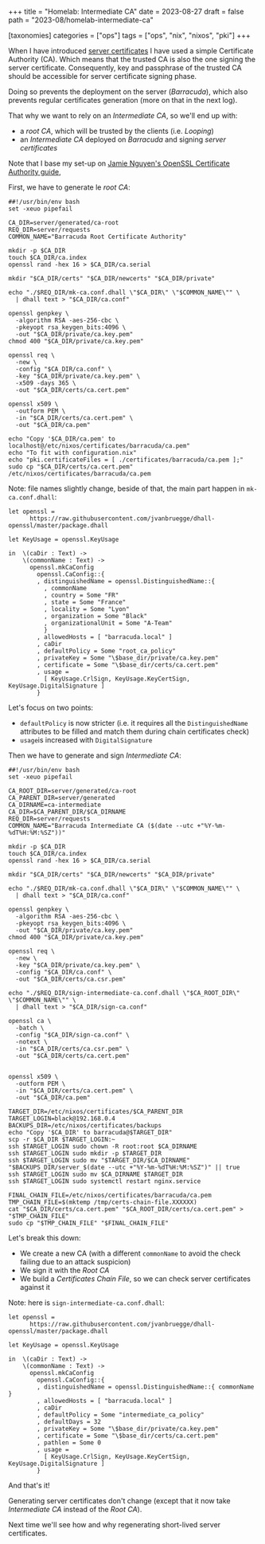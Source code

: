 +++
title = "Homelab: Intermediate CA"
date = 2023-08-27
draft = false
path = "2023-08/homelab-intermediate-ca"

[taxonomies]
categories = ["ops"]
tags = ["ops", "nix", "nixos", "pki"]
+++

When I have introduced [server certificates](@/blog/2023-08-20-homelab-server-certificates.md) I have used a simple Certificate Authority (CA).
Which means that the trusted CA is also the one signing the server certificate.
Consequently, key and passphrase of the trusted CA should be accessible for server certificate signing phase.

Doing so prevents the deployment on the server (_Barracuda_), which also prevents regular certificates generation (more on that in the next log).

That why we want to rely on an _Intermediate CA_, so we'll end up with:

* a _root CA_, which will be trusted by the clients (i.e. _Looping_)
* an _Intermediate CA_ deployed on _Barracuda_ and signing _server certificates_

Note that I base my set-up on [Jamie Nguyen's OpenSSL Certificate Authority guide](https://jamielinux.com/docs/openssl-certificate-authority/),

First, we have to generate le _root CA_:

```
##!/usr/bin/env bash
set -xeuo pipefail

CA_DIR=server/generated/ca-root
REQ_DIR=server/requests
COMMON_NAME="Barracuda Root Certificate Authority"

mkdir -p $CA_DIR
touch $CA_DIR/ca.index
openssl rand -hex 16 > $CA_DIR/ca.serial

mkdir "$CA_DIR/certs" "$CA_DIR/newcerts" "$CA_DIR/private"

echo "./$REQ_DIR/mk-ca.conf.dhall \"$CA_DIR\" \"$COMMON_NAME\"" \
  | dhall text > "$CA_DIR/ca.conf"

openssl genpkey \
  -algorithm RSA -aes-256-cbc \
  -pkeyopt rsa_keygen_bits:4096 \
  -out "$CA_DIR/private/ca.key.pem"
chmod 400 "$CA_DIR/private/ca.key.pem"

openssl req \
  -new \
  -config "$CA_DIR/ca.conf" \
  -key "$CA_DIR/private/ca.key.pem" \
  -x509 -days 365 \
  -out "$CA_DIR/certs/ca.cert.pem"

openssl x509 \
  -outform PEM \
  -in "$CA_DIR/certs/ca.cert.pem" \
  -out "$CA_DIR/ca.pem"

echo "Copy '$CA_DIR/ca.pem' to localhost@/etc/nixos/certificates/barracuda/ca.pem"
echo "To fit with configuration.nix"
echo "pki.certificateFiles = [ ./certificates/barracuda/ca.pem ];"
sudo cp "$CA_DIR/certs/ca.cert.pem" /etc/nixos/certificates/barracuda/ca.pem

```

Note: file names slightly change, beside of that, the main part happen in `mk-ca.conf.dhall`:

```
let openssl =
      https://raw.githubusercontent.com/jvanbruegge/dhall-openssl/master/package.dhall

let KeyUsage = openssl.KeyUsage

in  \(caDir : Text) ->
    \(commonName : Text) ->
      openssl.mkCaConfig
        openssl.CaConfig::{
        , distinguishedName = openssl.DistinguishedName::{
          , commonName
          , country = Some "FR"
          , state = Some "France"
          , locality = Some "Lyon"
          , organization = Some "Black"
          , organizationalUnit = Some "A-Team"
          }
        , allowedHosts = [ "barracuda.local" ]
        , caDir
        , defaultPolicy = Some "root_ca_policy"
        , privateKey = Some "\$base_dir/private/ca.key.pem"
        , certificate = Some "\$base_dir/certs/ca.cert.pem"
        , usage =
          [ KeyUsage.CrlSign, KeyUsage.KeyCertSign, KeyUsage.DigitalSignature ]
        }

```

Let's focus on two points:

* `defaultPolicy` is now stricter (i.e. it requires all the `DistinguishedName` attributes to be filled and match them during chain certificates check)
* `usage`is increased with `DigitalSignature`

Then we have to generate and sign _Intermediate CA_:

```
##!/usr/bin/env bash
set -xeuo pipefail

CA_ROOT_DIR=server/generated/ca-root
CA_PARENT_DIR=server/generated
CA_DIRNAME=ca-intermediate
CA_DIR=$CA_PARENT_DIR/$CA_DIRNAME
REQ_DIR=server/requests
COMMON_NAME="Barracuda Intermediate CA ($(date --utc +"%Y-%m-%dT%H:%M:%SZ"))"

mkdir -p $CA_DIR
touch $CA_DIR/ca.index
openssl rand -hex 16 > $CA_DIR/ca.serial

mkdir "$CA_DIR/certs" "$CA_DIR/newcerts" "$CA_DIR/private"

echo "./$REQ_DIR/mk-ca.conf.dhall \"$CA_DIR\" \"$COMMON_NAME\"" \
  | dhall text > "$CA_DIR/ca.conf"

openssl genpkey \
  -algorithm RSA -aes-256-cbc \
  -pkeyopt rsa_keygen_bits:4096 \
  -out "$CA_DIR/private/ca.key.pem"
chmod 400 "$CA_DIR/private/ca.key.pem"

openssl req \
  -new \
  -key "$CA_DIR/private/ca.key.pem" \
  -config "$CA_DIR/ca.conf" \
  -out "$CA_DIR/certs/ca.csr.pem"

echo "./$REQ_DIR/sign-intermediate-ca.conf.dhall \"$CA_ROOT_DIR\" \"$COMMON_NAME\"" \
  | dhall text > "$CA_DIR/sign-ca.conf"

openssl ca \
  -batch \
  -config "$CA_DIR/sign-ca.conf" \
  -notext \
  -in "$CA_DIR/certs/ca.csr.pem" \
  -out "$CA_DIR/certs/ca.cert.pem"


openssl x509 \
  -outform PEM \
  -in "$CA_DIR/certs/ca.cert.pem" \
  -out "$CA_DIR/ca.pem"

TARGET_DIR=/etc/nixos/certificates/$CA_PARENT_DIR
TARGET_LOGIN=black@192.168.0.4
BACKUPS_DIR=/etc/nixos/certificates/backups
echo "Copy '$CA_DIR' to barracuda@$TARGET_DIR"
scp -r $CA_DIR $TARGET_LOGIN:~
ssh $TARGET_LOGIN sudo chown -R root:root $CA_DIRNAME
ssh $TARGET_LOGIN sudo mkdir -p $TARGET_DIR
ssh $TARGET_LOGIN sudo mv "$TARGET_DIR/$CA_DIRNAME" "$BACKUPS_DIR/server_$(date --utc +"%Y-%m-%dT%H:%M:%SZ")" || true
ssh $TARGET_LOGIN sudo mv $CA_DIRNAME $TARGET_DIR
ssh $TARGET_LOGIN sudo systemctl restart nginx.service

FINAL_CHAIN_FILE=/etc/nixos/certificates/barracuda/ca.pem
TMP_CHAIN_FILE=$(mktemp /tmp/certs-chain-file.XXXXXX)
cat "$CA_DIR/certs/ca.cert.pem" "$CA_ROOT_DIR/certs/ca.cert.pem" > "$TMP_CHAIN_FILE"
sudo cp "$TMP_CHAIN_FILE" "$FINAL_CHAIN_FILE"

```

Let's break this down:

* We create a new CA (with a different `commonName` to avoid the check failing due to an attack suspicion)
* We sign it with the _Root CA_
* We build a _Certificates Chain File_, so we can check server certificates against it

Note: here is `sign-intermediate-ca.conf.dhall`:

```
let openssl =
      https://raw.githubusercontent.com/jvanbruegge/dhall-openssl/master/package.dhall

let KeyUsage = openssl.KeyUsage

in  \(caDir : Text) ->
    \(commonName : Text) ->
      openssl.mkCaConfig
        openssl.CaConfig::{
        , distinguishedName = openssl.DistinguishedName::{ commonName }
        , allowedHosts = [ "barracuda.local" ]
        , caDir
        , defaultPolicy = Some "intermediate_ca_policy"
        , defaultDays = 32
        , privateKey = Some "\$base_dir/private/ca.key.pem"
        , certificate = Some "\$base_dir/certs/ca.cert.pem"
        , pathlen = Some 0
        , usage =
          [ KeyUsage.CrlSign, KeyUsage.KeyCertSign, KeyUsage.DigitalSignature ]
        }
```

And that's it!

Generating server certificates don't change (except that it now take _Intermediate CA_ instead of the _Root CA_).

Next time we'll see how and why regenerating short-lived server certificates.
